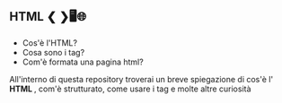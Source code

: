 ## HTML ❮ ❯🖥️🌐
<ul>
  <li>
    Cos'è l'HTML? 
  </li>
  <li>
    Cosa sono i tag?
  </li>
  <li>
    Com'è formata una pagina html?
  </li>
</ul>
All'interno di questa repository troverai un breve spiegazione di cos'è l' <strong> HTML </strong>, com'è strutturato, come usare i tag e molte altre curiosità

